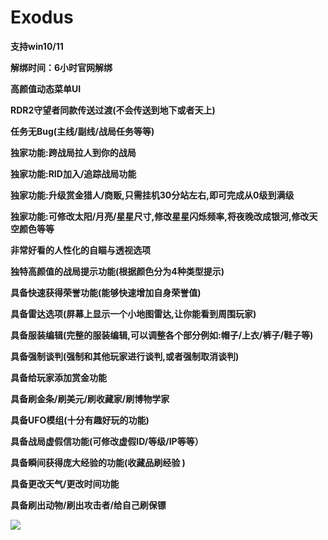 # Exodus

**支持win10/11**

**解绑时间：6小时官网解绑**

**高颜值动态菜单UI**

**RDR2守望者同款传送过渡(不会传送到地下或者天上)**

**任务无Bug(主线/副线/战局任务等等)**

**独家功能:跨战局拉人到你的战局**

**独家功能:RID加入/追踪战局功能**

**独家功能:升级赏金猎人/商贩,只需挂机30分站左右,即可完成从0级到满级**

**独家功能:可修改太阳/月亮/星星尺寸,修改星星闪烁频率,将夜晚改成银河,修改天空颜色等等**

**非常好看的人性化的自瞄与透视选项**

**独特高颜值的战局提示功能(根据颜色分为4种类型提示)**

**具备快速获得荣誉功能(能够快速增加自身荣誉值)**

**具备雷达选项(屏幕上显示一个小地图雷达,让你能看到周围玩家)**

**具备服装编辑(完整的服装编辑,可以调整各个部分例如:帽子/上衣/裤子/鞋子等)**

**具备强制谈判(强制和其他玩家进行谈判,或者强制取消谈判)**

**具备给玩家添加赏金功能**

**具备刷金条/刷美元/刷收藏家/刷博物学家**

**具备UFO模组(十分有趣好玩的功能)**

**具备战局虚假信功能(可修改虚假ID/等级/IP等等）**

**具备瞬间获得庞大经验的功能(收藏品刷经验 )**

**具备更改天气/更改时间功能**

**具备刷出动物/刷出攻击者/给自己刷保镖**

![](../../.gitbook/assets/Eeodus功能图.png)
